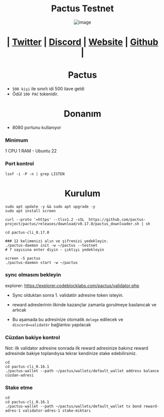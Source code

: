 
<h1 align="center"> Pactus Testnet</h1>

<div align="center">

![image](https://github.com/0xSocrates/Testnet-Rehberler/assets/108215275/fc854b16-a554-419c-afbf-f99de720060a)

#  | [Twitter](https://twitter.com/pactuschain/) | [Discord](https://discord.gg/pactus-795592769300987944) | [Website](https://pactus.org/) | [Github](https://github.com/pactus-project) |

</div>

<h1 align="center">Pactus</h1>

- `500 kişi` ile sınırlı idi 500 ilave geldi
- Ödül `100 PAC` tokenidir.



<h1 align="center">Donanım</h1>

- 8080 portunu kullanıyor


### Minimum
1 CPU 1 RAM - Ubuntu 22

### Port kontrol
```
lsof -i -P -n | grep LISTEN
```

<h1 align="center">Kurulum</h1>

```console
sudo apt update -y && sudo apt upgrade -y
sudo apt install screen

curl --proto '=https' --tlsv1.2 -sSL  https://github.com/pactus-project/pactus/releases/download/v0.17.0/pactus_downloader.sh | sh

cd pactus-cli_0.17.0

### 12 kelimenizi alın ve şifrenizi yedekleyin.
./pactus-daemon init -w ~/pactus --testnet
# 7 sayısına enter diyin - çıktıyı yedekleyin

screen -S pactus
./pactus-daemon start -w ~/pactus
```
### sync olmasını bekleyin
explorer: https://explorer.codeblocklabs.com/pactus/validator.php

- Sync olduktan sonra 1. validatör adresine token isteyin.

- reward adreslerinin ilkinde kazançlar zamanla gorulmeye baslanıcak ve artıcak

- Bu aşamada bu adresinize otomatik `delege` edilecek ve `discord=validatör` bağlantısı yapılacak

### Cüzdan bakiye kontrol
Not: ilk validator adresine sonrada ilk reward adresinize bakınız reward adresinde bakiye toplandıysa tekrar kendinize stake edebilirsiniz.
```
cd
cd pactus-cli_0.16.1
./pactus-wallet --path ~/pactus/wallets/default_wallet address balance cüzdan-adresi
```
### Stake etme
```
cd
cd pactus-cli_0.16.1
./pactus-wallet --path ~/pactus/wallets/default_wallet tx bond reward-adres-1 validator-adres-1 stake-miktarı
```
